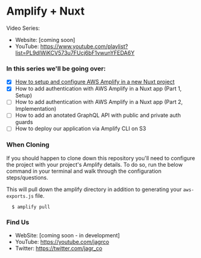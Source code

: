 # Amplify + Nuxt

Video Series:

- Website: [coming soon]
- YouTube: https://www.youtube.com/playlist?list=PL9dIWiKCV573u7FUcj6bF1vwunYFEDA6Y

### In this series we'll be going over:

- [x] [How to setup and configure AWS Amplify in a new Nuxt project](https://www.youtube.com/watch?v=bM0iisnRYUk&list=PL9dIWiKCV573u7FUcj6bF1vwunYFEDA6Y&index=2&t=0s)
- [x] How to add authentication with AWS Amplify in a Nuxt app (Part 1, Setup)
- [ ] How to add authentication with AWS Amplify in a Nuxt app (Part 2, Implementation)
- [ ] How to add an anotated GraphQL API with public and private auth guards
- [ ] How to deploy our application via Amplify CLI on S3

### When Cloning

If you should happen to clone down this repository you'll need to configure the project with your project's Amplify details. To do so, run the below command in your terminal and walk through the configuration steps/questions.

This will pull down the amplify directory in addition to generating your `aws-exports.js` file.

```
  $ amplify pull
```

### Find Us

- WebSite: [coming soon - in development]
- YouTube: https://youtube.com/jagrco
- Twitter: https://twitter.com/jagr_co
